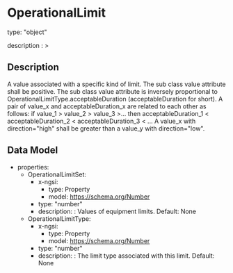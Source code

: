 # OperationalLimit
type: "object"
description : >
## Description
A value associated with a specific kind of limit.  The sub class value attribute shall be positive.  The sub class value attribute is inversely proportional to OperationalLimitType.acceptableDuration (acceptableDuration for short). A pair of value_x and acceptableDuration_x are related to each other as follows: if value_1 > value_2 > value_3 >... then acceptableDuration_1 < acceptableDuration_2 < acceptableDuration_3 < ... A value_x with direction="high" shall be greater than a value_y with direction="low".

## Data Model
  - properties:
    - OperationalLimitSet:
      - x-ngsi:
        - type: Property
        - model: https://schema.org/Number
      - type: "number"
      - description: : Values of equipment limits. Default: None
    - OperationalLimitType:
      - x-ngsi:
        - type: Property
        - model: https://schema.org/Number
      - type: "number"
      - description: : The limit type associated with this limit. Default: None

